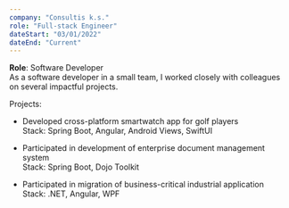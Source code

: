 ```yaml
---
company: "Consultis k.s."
role: "Full-stack Engineer"
dateStart: "03/01/2022"
dateEnd: "Current"
---
```


**Role**: Software Developer  
As a software developer in a small team, I worked closely with colleagues on several impactful projects.  

Projects:
- Developed cross-platform smartwatch app for golf players  
  Stack: Spring Boot, Angular, Android Views, SwiftUI

- Participated in development of enterprise document management system  
  Stack: Spring Boot, Dojo Toolkit

- Participated in migration of business-critical industrial application  
  Stack: .NET, Angular, WPF
